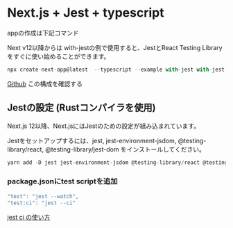 # Next.js + Jest + typescript

appの作成は下記コマンド

Next v12以降からは
with-jestの例で使用すると、JestとReact Testing Libraryをすぐに使い始めることができます。

```jsx
npx create-next-app@latest  --typescript --example with-jest with-jest-app
```

[Github](https://github.com/vercel/next.js/tree/canary/examples/with-jest) この構成を確認する

## Jestの設定 (Rustコンパイラを使用)

Next.js 12以降、Next.jsにはJestのための設定が組み込まれています。

Jestをセットアップするには、jest, jest-environment-jsdom, @testing-library/react, @testing-library/jest-dom をインストールしてください。

```jsx
yarn add -D jest jest-environment-jsdom @testing-library/react @testing-library/jest-dom
```

### package.jsonにtest scriptを追加

```jsx
"test": "jest --watch",
"test:ci": "jest --ci"
```

[jest ci の使い方](https://jestjs.io/ja/docs/cli)